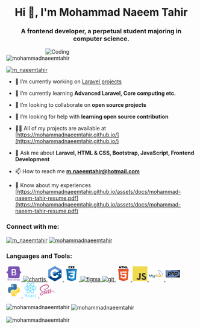 <h1 align="center">Hi 👋, I'm Mohammad Naeem Tahir</h1>
<h3 align="center">A frontend developer, a perpetual student majoring in computer science.</h3>
<img align="right" alt="Coding" width="400" src="https://cdn.dribbble.com/users/1162077/screenshots/3848914/programmer.gif">

<p align="left"> <img src="https://komarev.com/ghpvc/?username=mohammadnaeemtahir&label=Profile%20views&color=0e75b6&style=flat" alt="mohammadnaeemtahir" /> </p>

<p align="left"> <a href="https://twitter.com/m_naeemtahir" target="blank"><img src="https://img.shields.io/twitter/follow/m_naeemtahir?logo=twitter&style=for-the-badge" alt="m_naeemtahir" /></a> </p>

- 🔭 I’m currently working on [Laravel projects](https://mohammadnaeemtahir.github.io/)

- 🌱 I’m currently learning **Advanced Laravel, Core computing etc.**

- 👯 I’m looking to collaborate on **open source projects**

- 🤝 I’m looking for help with **learning open source contribution**

- 👨‍💻 All of my projects are available at [https://mohammadnaeemtahir.github.io/](https://mohammadnaeemtahir.github.io/)

- 💬 Ask me about **Laravel, HTML & CSS, Bootstrap, JavaScript, Frontend Development**

- 📫 How to reach me **m.naeemtahir@hotmail.com**

- 📄 Know about my experiences [https://mohammadnaeemtahir.github.io/assets/docs/mohammad-naeem-tahir-resume.pdf](https://mohammadnaeemtahir.github.io/assets/docs/mohammad-naeem-tahir-resume.pdf)

<h3 align="left">Connect with me:</h3>
<p align="left">
<a href="https://twitter.com/m_naeemtahir" target="blank"><img align="center" src="https://raw.githubusercontent.com/rahuldkjain/github-profile-readme-generator/master/src/images/icons/Social/twitter.svg" alt="m_naeemtahir" height="30" width="40" /></a>
<a href="https://linkedin.com/in/mohammadnaeemtahir" target="blank"><img align="center" src="https://raw.githubusercontent.com/rahuldkjain/github-profile-readme-generator/master/src/images/icons/Social/linked-in-alt.svg" alt="mohammadnaeemtahir" height="30" width="40" /></a>
</p>

<h3 align="left">Languages and Tools:</h3>
<p align="left"> <a href="https://getbootstrap.com" target="_blank" rel="noreferrer"> <img src="https://raw.githubusercontent.com/devicons/devicon/master/icons/bootstrap/bootstrap-plain-wordmark.svg" alt="bootstrap" width="40" height="40"/> </a> <a href="https://www.chartjs.org" target="_blank" rel="noreferrer"> <img src="https://www.chartjs.org/media/logo-title.svg" alt="chartjs" width="40" height="40"/> </a> <a href="https://www.w3schools.com/cpp/" target="_blank" rel="noreferrer"> <img src="https://raw.githubusercontent.com/devicons/devicon/master/icons/cplusplus/cplusplus-original.svg" alt="cplusplus" width="40" height="40"/> </a> <a href="https://www.w3schools.com/css/" target="_blank" rel="noreferrer"> <img src="https://raw.githubusercontent.com/devicons/devicon/master/icons/css3/css3-original-wordmark.svg" alt="css3" width="40" height="40"/> </a> <a href="https://www.figma.com/" target="_blank" rel="noreferrer"> <img src="https://www.vectorlogo.zone/logos/figma/figma-icon.svg" alt="figma" width="40" height="40"/> </a> <a href="https://git-scm.com/" target="_blank" rel="noreferrer"> <img src="https://www.vectorlogo.zone/logos/git-scm/git-scm-icon.svg" alt="git" width="40" height="40"/> </a> <a href="https://www.w3.org/html/" target="_blank" rel="noreferrer"> <img src="https://raw.githubusercontent.com/devicons/devicon/master/icons/html5/html5-original-wordmark.svg" alt="html5" width="40" height="40"/> </a> <a href="https://developer.mozilla.org/en-US/docs/Web/JavaScript" target="_blank" rel="noreferrer"> <img src="https://raw.githubusercontent.com/devicons/devicon/master/icons/javascript/javascript-original.svg" alt="javascript" width="40" height="40"/> </a> <a href="https://www.mysql.com/" target="_blank" rel="noreferrer"> <img src="https://raw.githubusercontent.com/devicons/devicon/master/icons/mysql/mysql-original-wordmark.svg" alt="mysql" width="40" height="40"/> </a> <a href="https://www.php.net" target="_blank" rel="noreferrer"> <img src="https://raw.githubusercontent.com/devicons/devicon/master/icons/php/php-original.svg" alt="php" width="40" height="40"/> </a> <a href="https://www.python.org" target="_blank" rel="noreferrer"> <img src="https://raw.githubusercontent.com/devicons/devicon/master/icons/python/python-original.svg" alt="python" width="40" height="40"/> </a> <a href="https://reactjs.org/" target="_blank" rel="noreferrer"> <img src="https://raw.githubusercontent.com/devicons/devicon/master/icons/react/react-original-wordmark.svg" alt="react" width="40" height="40"/> </a> <a href="https://sass-lang.com" target="_blank" rel="noreferrer"> <img src="https://raw.githubusercontent.com/devicons/devicon/master/icons/sass/sass-original.svg" alt="sass" width="40" height="40"/> </a> </p>

<p><img align="left" src="https://github-readme-stats.vercel.app/api/top-langs?username=mohammadnaeemtahir&show_icons=true&locale=en&layout=compact" alt="mohammadnaeemtahir" /></p>

<p>&nbsp;<img align="center" src="https://github-readme-stats.vercel.app/api?username=mohammadnaeemtahir&show_icons=true&locale=en" alt="mohammadnaeemtahir" /></p>

<p><img align="center" src="https://github-readme-streak-stats.herokuapp.com/?user=mohammadnaeemtahir&" alt="mohammadnaeemtahir" /></p>
